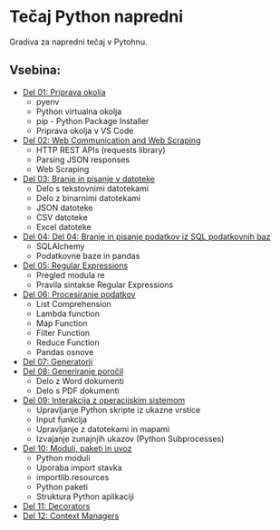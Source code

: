 # Tečaj Python napredni

Gradiva za napredni tečaj v Pytohnu.

## Vsebina:
- [Del 01: Priprava okolja](./Del_01_Priprava_okolja)
    - pyenv
    - Python virtualna okolja
    - pip - Python Package Installer
    - Priprava okolja v VS Code
- [Del 02: Web Communication and Web Scraping](./Del_02_Web_Communication_and_Web_Scraping)
    - HTTP REST APIs (requests library)
    - Parsing JSON responses
    - Web Scraping
- [Del 03: Branje in pisanje v datoteke](./Del_03_Branje_in_pisanje_v_datoteke)
    - Delo s tekstovnimi datotekami
    - Delo z binarnimi datotekami
    - JSON datoteke
    - CSV datoteke
    - Excel datoteke
- [Del 04: Del 04: Branje in pisanje podatkov iz SQL podatkovnih baz](./Del_04_Povezava_s_SQL_podatkovnimi_bazami)
    - SQLAlchemy
    - Podatkovne baze in pandas
- [Del 05: Regular Expressions](./Del_05_Regular_expressions)
    - Pregled modula re
    - Pravila sintakse Regular Expressions
- [Del 06: Procesiranje podatkov](./Del_06_Procesiranje_podatkov)
    - List Comprehension
    - Lambda function
    - Map Function
    - Filter Function
    - Reduce Function
    - Pandas osnove
- [Del 07: Generatorji](./Del_07_Generatorji)
- [Del 08: Generiranje poročil](./Del_08_Generiranje_porocil)
    - Delo z Word dokumenti
    - Delo s PDF dokumenti
- [Del 09: Interakcija z operacijskim sistemom](./Del_09_Interakcija_z_operacijskim_sistemom) 
    - Upravljanje Python skripte iz ukazne vrstice
    - Input funkcija
    - Upravljanje z datotekami in mapami
    - Izvajanje zunajnjih ukazov (Python Subprocesses)
- [Del 10: Moduli, paketi in uvoz](./Del_10_Moduli_paketi_in_uvoz)
    - Python moduli
    - Uporaba import stavka
    - importlib.resources
    - Python paketi
    - Struktura Python aplikaciji
- [Del 11: Decorators](./Del_11_Decorators)
- [Del 12: Context Managers](./Del_12_Context_Managers)


